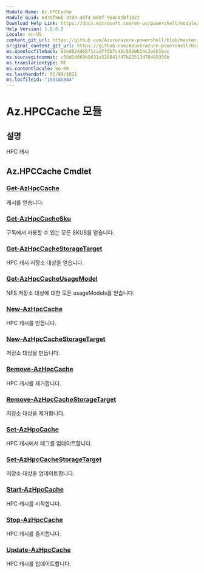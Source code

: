 ```yaml
---
Module Name: Az.HPCCache
Module Guid: 6470f56b-378e-48f4-b60f-954c01bf1822
Download Help Link: https://docs.microsoft.com/en-us/powershell/module/az.hpccache
Help Version: 1.0.0.0
Locale: en-US
content_git_url: https://github.com/Azure/azure-powershell/blob/master/src/HPCCache/HPCCache/help/Az.HPCCache.md
original_content_git_url: https://github.com/Azure/azure-powershell/blob/master/src/HPCCache/HPCCache/help/Az.HPCCache.md
ms.openlocfilehash: 81ed624d6871caa7f0b7c4bc5920b14c2e6b18ac
ms.sourcegitcommit: c05d3d669b5631e526841f47b22513d78495350b
ms.translationtype: MT
ms.contentlocale: ko-KR
ms.lasthandoff: 02/09/2021
ms.locfileid: "100185844"
---
```

# Az.HPCCache 모듈
## 설명
HPC 캐시

## Az.HPCCache Cmdlet
### [Get-AzHpcCache](Get-AzHpcCache.md)
캐시를 얻습니다.

### [Get-AzHpcCacheSku](Get-AzHpcCacheSku.md)
구독에서 사용할 수 있는 모든 SKUS를 얻습니다.

### [Get-AzHpcCacheStorageTarget](Get-AzHpcCacheStorageTarget.md)
HPC 캐시 저장소 대상을 얻습니다.

### [Get-AzHpcCacheUsageModel](Get-AzHpcCacheUsageModel.md)
NFS 저장소 대상에 대한 모든 usageModels를 얻습니다.

### [New-AzHpcCache](New-AzHpcCache.md)
HPC 캐시를 만듭니다.

### [New-AzHpcCacheStorageTarget](New-AzHpcCacheStorageTarget.md)
저장소 대상을 만듭니다.

### [Remove-AzHpcCache](Remove-AzHpcCache.md)
HPC 캐시를 제거합니다.

### [Remove-AzHpcCacheStorageTarget](Remove-AzHpcCacheStorageTarget.md)
저장소 대상을 제거합니다.

### [Set-AzHpcCache](Set-AzHpcCache.md)
HPC 캐시에서 태그를 업데이트합니다.

### [Set-AzHpcCacheStorageTarget](Set-AzHpcCacheStorageTarget.md)
저장소 대상을 업데이트합니다.

### [Start-AzHpcCache](Start-AzHpcCache.md)
HPC 캐시를 시작합니다.

### [Stop-AzHpcCache](Stop-AzHpcCache.md)
HPC 캐시를 중지합니다.

### [Update-AzHpcCache](Update-AzHpcCache.md)
HPC 캐시를 업데이트합니다.

